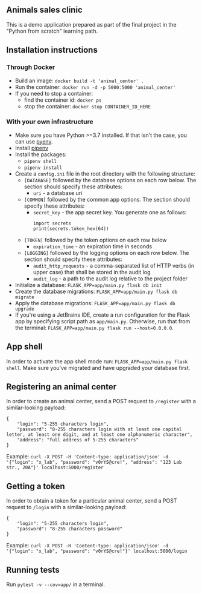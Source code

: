 ## Animals sales clinic
This is a demo application prepared as part of the final project in the "Python from scratch" learning path.

## Installation instructions
### Through Docker
* Build an image: `docker build -t 'animal_center' .`
* Run the container: `docker run -d -p 5000:5000 'animal_center'`
* If you need to stop a container:
    - find the container id: `docker ps`
    - stop the container: `docker stop CONTAINER_ID_HERE`

### With your own infrastructure
* Make sure you have Python >=3.7 installed. If that isn't the case, you can use [pyenv](https://github.com/pyenv/pyenv).
* Install [pipenv](https://pypi.org/project/pipenv/)
* Install the packages:
    - `pipenv shell`
    - `pipenv install`
* Create a `config.ini` file in the root directory with the following structure:
    - `[DATABASE]` followed by the database options on each row below. The section should specify these attributes:
        * `uri` - a database uri
    - `[COMMON]` followed by the common app options. The section should specify these attributes:
        * `secret_key` - the app secret key. You generate one as follows:
            ```
            import secrets
            print(secrets.token_hex(64))
            ```
    - `[TOKEN]` followed by the token options on each row below
        * `expiration_time` - an expiration time in seconds
    - `[LOGGING]` followed by the logging options on each row below. The section should specify these attributes:
        * `audit_http_requests` - a comma-separated list of HTTP verbs (in upper case) that shall be stored in the audit log 
        * `audit_log` - a path to the audit log relative to the project folder
* Initialize a database: `FLASK_APP=app/main.py flask db init`
* Create the database migrations: `FLASK_APP=app/main.py flask db migrate`
* Apply the database migrations: `FLASK_APP=app/main.py flask db upgrade`
* If you're using a JetBrains IDE, create a run configuration for the Flask app by specifying script path as `app/main.py`. Otherwise, run that from the terminal: `FLASK_APP=app/main.py flask run --host=0.0.0.0`.

## App shell
In order to activate the app shell mode run: `FLASK_APP=app/main.py flask shell`. Make sure you've migrated and have upgraded your database first.

## Registering an animal center
In order to create an animal center, send a POST request to `/register` with a similar-looking payload: 
```
{
    "login": "5-255 characters login",
    "password": "8-255 characters login with at least one capital letter, at least one digit, and at least one alphanumeric character",
    "address": "full address of 5-255 characters"
}
```
Example:
`curl -X POST -H 'Content-type: application/json' -d '{"login": "x_lab", "password": "v0rYS@cre!", "address": "123 Lab str., 20A"}' localhost:5000/register`

## Getting a token
In order to obtain a token for a particular animal center, send a POST request to `/login` with a similar-looking payload:
```
{
    "login": "5-255 characters login",
    "password": "8-255 characters password"
}
```
Example:
`curl -X POST -H 'Content-type: application/json' -d '{"login": "x_lab", "password": "v0rYS@cre!"}' localhost:5000/login`

## Running tests
Run `pytest -v --cov=app/` in a terminal.
